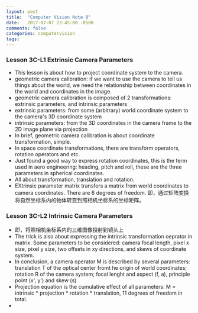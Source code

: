 ```yaml
---
layout: post
title:  "Computer Vision Note 8"
date:   2017-07-07 23:45:00 -0500
comments: false
categories: computervision
tags: 
---
```


### Lesson 3C-L1 Extrinsic Camera Parameters
- This lesson is about how to project coordinate system to the camera.
- geometric camera calibration: if we want to use the camera to tell us things about the world, we need the relationship between coordinates in the world and coordinates in the image.
- geometric camera calibration is composed of 2 transformations: extrinsic parameters, and intrinsic parameters
- extrinsic parameters: from some (arbitrary) world coordinate system to the camera's 3D coordinate system
- intrinsic parameters: from the 3D coordinates in the camera frame to the 2D image plane via projection
- In brief, geometric camera calibration is about coordinate transformation, simple.
- In space coordinate transformations, there are transform operators, rotation operators and etc.
- Just found a good way to express rotation coordinates, this is the term used in aero engineering: heading, pitch and roll, these are the three parameters in spherical coordinates.
- All about transformation, translation and rotation.
- EXtrinsic parameter matrix transfers a matrix from world coordinates to camera coordinates. There are 6 degrees of freedom. 即，通过矩阵变换将自然坐标系内的物体转变到照相机坐标系的坐标矩阵。

### Lesson 3C-L2 Intrinsic Camera Parameters
- 即，将照相机坐标系内的三维图像投射到镜头上
- The trick is also about expressing the intrinsic transformation oeprator in matrix. Some parameters to be considered: camera focal length, pixel x size, pixel y size, two offsets in xy directions, and skews of coordinate system.
- In conclusion, a camera operator M is described by several parameters: translation T of the optical center fromt he origin of world coordinates; rotation R of the camera system; focal lenght and aspect (f, a), principle point (x', y') and skew (s)
- Projection equation is the cumulative effect of all parameters: M = intrinsic * projection * rotation * translation, 11 degrees of freedom in total.
- 